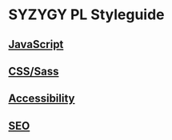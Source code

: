 # SYZYGY PL Styleguide

## [JavaScript](https://github.com/syzygypl/javascript)
## [CSS/Sass](CSS/README.md)
## [Accessibility](a11y/README.md)
## [SEO](SEO/README.md)
